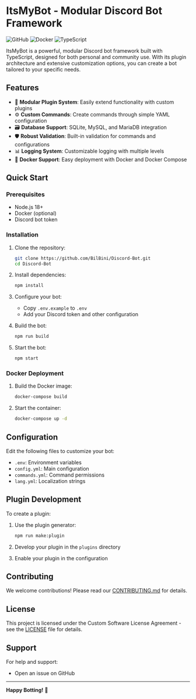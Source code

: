 # ItsMyBot - Modular Discord Bot Framework

![GitHub](https://img.shields.io/github/license/BilBini/Discord-Bot)
![Docker](https://img.shields.io/badge/Docker-supported-blue)
![TypeScript](https://img.shields.io/badge/TypeScript-4.9.5-blue)

ItsMyBot is a powerful, modular Discord bot framework built with TypeScript, designed for both personal and community use. With its plugin architecture and extensive customization options, you can create a bot tailored to your specific needs.

## Features

- 🧩 **Modular Plugin System**: Easily extend functionality with custom plugins
- ⚙️ **Custom Commands**: Create commands through simple YAML configuration
- 🗃️ **Database Support**: SQLite, MySQL, and MariaDB integration
- 🛡️ **Robust Validation**: Built-in validation for commands and configurations
- 📊 **Logging System**: Customizable logging with multiple levels
- 🐳 **Docker Support**: Easy deployment with Docker and Docker Compose

## Quick Start

### Prerequisites
- Node.js 18+
- Docker (optional)
- Discord bot token

### Installation

1. Clone the repository:
   ```bash
   git clone https://github.com/BilBini/Discord-Bot.git
   cd Discord-Bot
   ```

2. Install dependencies:
   ```bash
   npm install
   ```

3. Configure your bot:
   - Copy `.env.example` to `.env`
   - Add your Discord token and other configuration

4. Build the bot:
   ```bash
   npm run build
   ```

5. Start the bot:
   ```bash
   npm start
   ```

### Docker Deployment

1. Build the Docker image:
   ```bash
   docker-compose build
   ```

2. Start the container:
   ```bash
   docker-compose up -d
   ```

## Configuration

Edit the following files to customize your bot:

- `.env`: Environment variables
- `config.yml`: Main configuration
- `commands.yml`: Command permissions
- `lang.yml`: Localization strings

## Plugin Development

To create a plugin:

1. Use the plugin generator:
   ```bash
   npm run make:plugin
   ```

2. Develop your plugin in the `plugins` directory

3. Enable your plugin in the configuration

## Contributing

We welcome contributions! Please read our [CONTRIBUTING.md](CONTRIBUTING.md) for details.

## License

This project is licensed under the Custom Software License Agreement - see the [LICENSE](LICENSE) file for details.

## Support

For help and support:
- Open an issue on GitHub

---

**Happy Botting!** 🤖 
